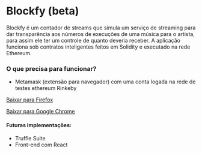 # Blockfy (beta)
Blockfy é um contador de streams que simula um serviço de streaming para dar transparência aos números de execuções de uma música para o artista, para assim ele ter um controle de quanto deveria receber. A aplicação funciona sob contratos inteligentes feitos em Solidity e executado na rede Ethereum.

### O que precisa para funcionar?
- Metamask (extensão para navegador) com uma conta logada na rede de testes ethereum Rinkeby

[Baixar para Firefox](https://addons.mozilla.org/pt-BR/firefox/addon/ether-metamask/)

[Baixar para Google Chrome](https://chrome.google.com/webstore/detail/metamask/nkbihfbeogaeaoehlefnkodbefgpgknn?hl=pt-BR)

#### Futuras implementações:
- Truffle Suite
- Front-end com React
